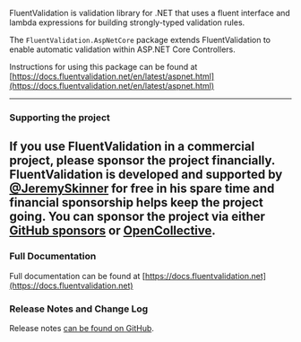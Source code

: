 FluentValidation is validation library for .NET that uses a fluent interface
and lambda expressions for building strongly-typed validation rules.

The `FluentValidation.AspNetCore` package extends FluentValidation to enable automatic validation
within ASP.NET Core Controllers.

Instructions for using this package can be found at [https://docs.fluentvalidation.net/en/latest/aspnet.html](https://docs.fluentvalidation.net/en/latest/aspnet.html)

---
### Supporting the project
If you use FluentValidation in a commercial project,
please sponsor the project financially.
FluentValidation is developed and supported by [@JeremySkinner](https://github.com/JeremySkinner)
for free in his spare time and financial sponsorship helps keep the project going.
You can sponsor the project via either [GitHub sponsors](https://github.com/sponsors/JeremySkinner) or [OpenCollective](https://opencollective.com/FluentValidation).
---

### Full Documentation

Full documentation can be found at
[https://docs.fluentvalidation.net](https://docs.fluentvalidation.net)

### Release Notes and Change Log

Release notes [can be found on GitHub](https://github.com/FluentValidation/FluentValidation/releases).
